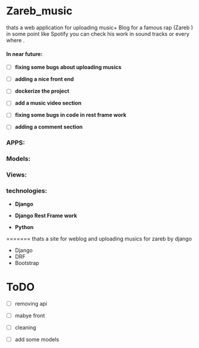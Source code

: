 # Zareb_music

thats a web application for uploading music+ Blog  for a famous rap (Zareb ) in some point like Spotify you can check his work in  sound tracks or every where .

####  In near future:

- [ ] **fixing some bugs about uploading musics**

- [ ] **adding a nice front end**

- [ ] **dockerize the project**

- [ ] **add a music video section** 

- [ ] **fixing some bugs in code in rest frame work** 

- [ ] **adding a comment section** 

  

###  APPS:

### Models: 

### Views:



### technologies:

- **Django**

- **Django Rest Frame work**

- **Python** 

  

  
=======
thats a site for weblog  and  uploading musics for zareb  by django
* Django
* DRF    
* Bootstrap

# ToDO
- [ ] removing api 
- [ ] mabye front 
- [ ] cleaning 
- [ ] add some models

